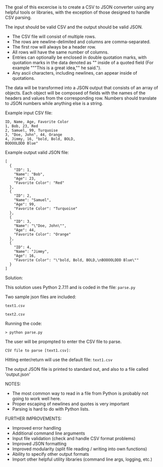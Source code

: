 The goal of this excercise is to create a CSV to JSON converter using any helpful tools or libraries, with the exception of those designed to handle CSV parsing.

The input should be valid CSV and the output should be valid JSON. 

* The CSV file will consist of multiple rows. 
* The rows are newline-delimited and columns are comma-separated.  
* The first row will always be a header row. 
* All rows will have the same number of columns.
* Entries can optionally be enclosed in double quotation marks, with quotation marks in the data denoted as "" inside of a quoted field (For example """This is a great idea,"" he said.").  
* Any ascii characters, including newlines, can appear inside of quotations.

The data will be transformed into a JSON output that consists of an array of objects.  Each object will be composed of fields with the names of the headers and values from the corresponding row. Numbers should translate to JSON numbers while anything else is a string.

Example input CSV file:

```
ID, Name, Age, Favorite Color
1, Bob, 23, Red
2, Samuel, 99, Turquoise
3, "Doe, John", 44, Orange
4, Jimmy, 16, "bold, Bold, BOLD,
BOOOOLDDD Blue"
```

Example output valid JSON file:

```
[
  {
    "ID": 1,
    "Name": "Bob",
    "Age": 23,
    "Favorite Color": "Red"
  },
  {
    "ID": 2,
    "Name": "Samuel",
    "Age": 99,
    "Favorite Color": "Turquoise"
  },
  {
    "ID": 3,
    "Name": "\"Doe, John\"",
    "Age": 44,
    "Favorite Color": "Orange"
  },
  {
    "ID": 4,
    "Name": "Jimmy",
    "Age": 16,
    "Favorite Color": "\"bold, Bold, BOLD,\nBOOOOLDDD Blue\""
  }
]
```

Solution:

This solution uses Python 2.7.11 and is coded in the file: `parse.py`

Two sample json files are included:

`text1.csv`

`text2.csv`

Running the code:

`> python parse.py`

The user will be propmpted to enter the CSV file to parse. 

`CSV file to parse [text1.csv]:`

Hitting enter/return will use the default file: `text1.csv`

The output JSON file is printed to standard out, and also to a file called 'output.json'

NOTES:

* The most common way to read in a file from Python is probably not going to work well here.
* Proper escaping of newlines and quotes is very important
* Parsing is hard to do with Python lists.

FURTHER IMPROVEMENTS:

* Improved error handling
* Additional command line arguments
* Input file validation (check and handle CSV format problems)
* Improved JSON formatting
* Improved modularity (split file reading / writing into own functions)
* Ability to specify other output formats
* Import other helpful utility libraries (command line args, logging, etc.)



